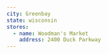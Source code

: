 ```yaml
---
city: Greenbay
state: wisconsin
stores:
  - name: Woodman's Market
    address: 2400 Duck Parkway
---
```


